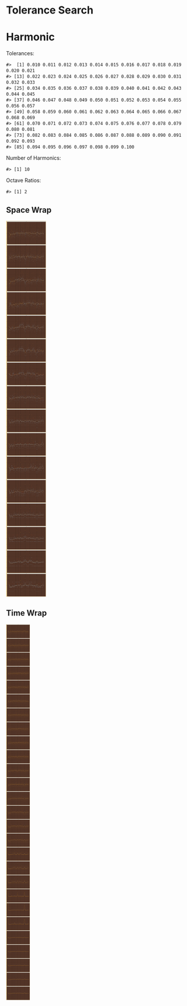 Tolerance Search
================

# Harmonic

Tolerances:

    #>  [1] 0.010 0.011 0.012 0.013 0.014 0.015 0.016 0.017 0.018 0.019 0.020 0.021
    #> [13] 0.022 0.023 0.024 0.025 0.026 0.027 0.028 0.029 0.030 0.031 0.032 0.033
    #> [25] 0.034 0.035 0.036 0.037 0.038 0.039 0.040 0.041 0.042 0.043 0.044 0.045
    #> [37] 0.046 0.047 0.048 0.049 0.050 0.051 0.052 0.053 0.054 0.055 0.056 0.057
    #> [49] 0.058 0.059 0.060 0.061 0.062 0.063 0.064 0.065 0.066 0.067 0.068 0.069
    #> [61] 0.070 0.071 0.072 0.073 0.074 0.075 0.076 0.077 0.078 0.079 0.080 0.081
    #> [73] 0.082 0.083 0.084 0.085 0.086 0.087 0.088 0.089 0.090 0.091 0.092 0.093
    #> [85] 0.094 0.095 0.096 0.097 0.098 0.099 0.100

Number of Harmonics:

    #> [1] 10

Octave Ratios:

    #> [1] 2

## Space Wrap

![](../figures/tolerance_search/unnamed-chunk-12-1.png)<!-- -->

## Time Wrap

![](../figures/tolerance_search/unnamed-chunk-14-1.png)<!-- -->
